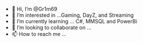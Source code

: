 - 👋 Hi, I’m @Gr1m69
- 👀 I’m interested in ...Gaming, DayZ, and Streaming
- 🌱 I’m currently learning ... C#, MMSQL and PowerBi
- 💞️ I’m looking to collaborate on ...
- 📫 How to reach me ...

<!---
Gr1m69/Gr1m69 is a ✨ special ✨ repository because its `README.md` (this file) appears on your GitHub profile.
You can click the Preview link to take a look at your changes.
--->
